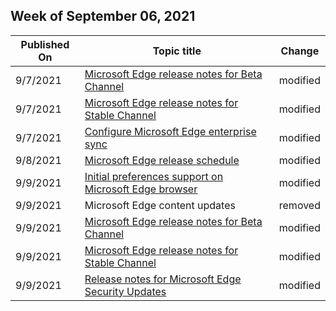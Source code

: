 <!-- This file is generated automatically each week. Changes made to this file will be overwritten.-->



## Week of September 06, 2021


| Published On |Topic title | Change |
|------|------------|--------|
| 9/7/2021 | [Microsoft Edge release notes for Beta Channel](/DeployEdge/microsoft-edge-relnote-beta-channel) | modified |
| 9/7/2021 | [Microsoft Edge release notes for Stable Channel](/DeployEdge/microsoft-edge-relnote-stable-channel) | modified |
| 9/7/2021 | [Configure Microsoft Edge enterprise sync](/DeployEdge/microsoft-edge-enterprise-sync) | modified |
| 9/8/2021 | [Microsoft Edge release schedule](/DeployEdge/microsoft-edge-release-schedule) | modified |
| 9/9/2021 | [Initial preferences support on Microsoft Edge browser](/DeployEdge/initial-preferences-support-on-microsoft-edge-browser) | modified |
| 9/9/2021 | Microsoft Edge content updates | removed |
| 9/9/2021 | [Microsoft Edge release notes for Beta Channel](/DeployEdge/microsoft-edge-relnote-beta-channel) | modified |
| 9/9/2021 | [Microsoft Edge release notes for Stable Channel](/DeployEdge/microsoft-edge-relnote-stable-channel) | modified |
| 9/9/2021 | [Release notes for Microsoft Edge Security Updates](/DeployEdge/microsoft-edge-relnotes-security) | modified |
